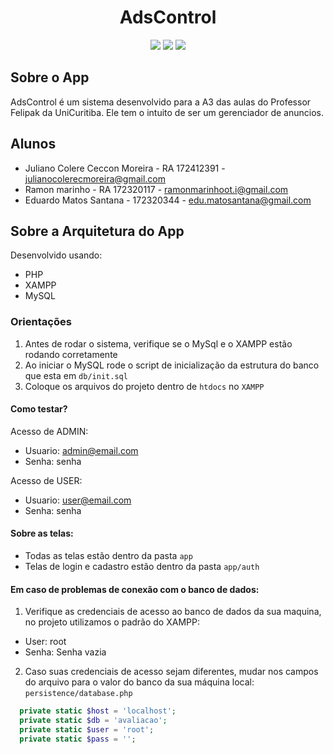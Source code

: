 <h1 align="center">AdsControl</h1>

<p align="center">
  <img src="https://img.shields.io/badge/PHP-777BB4?style=for-the-badge&logo=php&logoColor=white" />
  <img src="https://img.shields.io/badge/MySql-4479A1.svg?style=for-the-badge&logo=mysql&logoColor=white"/>
  <img src="https://img.shields.io/badge/Xampp-FF8800?style=for-the-badge&logo=xampp&logoColor=white"/>
  
</p>

## Sobre o App
AdsControl é um sistema desenvolvido para a A3 das aulas do Professor Felipak da UniCuritiba. Ele tem o intuito de ser um gerenciador de anuncios.

## Alunos
- Juliano Colere Ceccon Moreira - RA 172412391 - julianocolerecmoreira@gmail.com 
- Ramon marinho - RA 172320117 - ramonmarinhoot.i@gmail.com
- Eduardo Matos Santana - 172320344 -  edu.matosantana@gmail.com

## Sobre a Arquitetura do App
Desenvolvido usando:
- PHP
- XAMPP
- MySQL


### Orientações
1. Antes de rodar o sistema, verifique se o MySql e o XAMPP estão rodando corretamente
2. Ao iniciar o MySQL rode o script de inicialização da estrutura do banco que esta em `db/init.sql`
3. Coloque os arquivos do projeto dentro de `htdocs` no `XAMPP`

#### Como testar?
Acesso de ADMIN:
- Usuario: admin@email.com
- Senha: senha

Acesso de USER:
- Usuario: user@email.com
- Senha: senha

#### Sobre as telas:
- Todas as telas estão dentro da pasta `app`
- Telas de login e cadastro estão dentro da pasta `app/auth`

#### Em caso de problemas de conexão com o banco de dados:
1. Verifique as credenciais de acesso ao banco de dados da sua maquina, no projeto utilizamos o padrão do XAMPP:
 - User: root
 - Senha: Senha vazia

2. Caso suas credenciais de acesso sejam diferentes, mudar nos campos do arquivo para o valor do banco da sua máquina local: `persistence/database.php`
```php
  private static $host = 'localhost';
  private static $db = 'avaliacao';
  private static $user = 'root';
  private static $pass = '';
```



